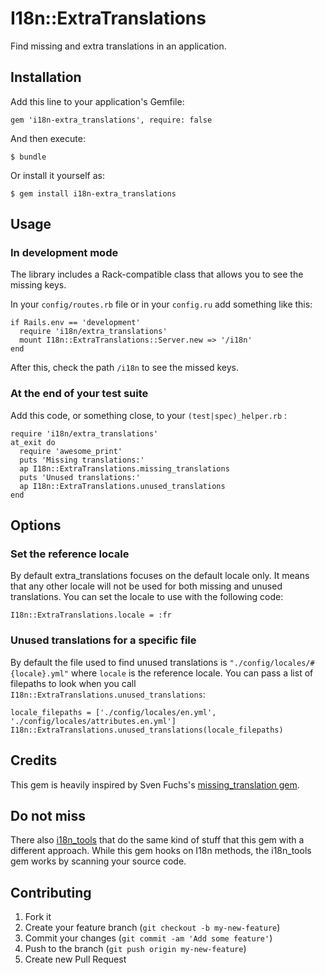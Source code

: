 # I18n::ExtraTranslations

Find missing and extra translations in an application.

## Installation

Add this line to your application's Gemfile:

    gem 'i18n-extra_translations', require: false

And then execute:

    $ bundle

Or install it yourself as:

    $ gem install i18n-extra_translations

## Usage

### In development mode

The library includes a Rack-compatible class that allows you to see the missing keys.

In your `config/routes.rb` file or in your `config.ru` add something like this:

    if Rails.env == 'development'
      require 'i18n/extra_translations'
      mount I18n::ExtraTranslations::Server.new => '/i18n'
    end

After this, check the path `/i18n` to see the missed keys.

### At the end of your test suite

Add this code, or something close, to your `(test|spec)_helper.rb` :

    require 'i18n/extra_translations'
    at_exit do
      require 'awesome_print'
      puts 'Missing translations:'
      ap I18n::ExtraTranslations.missing_translations
      puts 'Unused translations:'
      ap I18n::ExtraTranslations.unused_translations
    end

## Options

### Set the reference locale

By default extra\_translations focuses on the default locale only.
It means that any other locale will not be used for both missing and unused translations.
You can set the locale to use with the following code:

    I18n::ExtraTranslations.locale = :fr

### Unused translations for a specific file

By default the file used to find unused translations is `"./config/locales/#{locale}.yml"` where `locale` is the reference locale.
You can pass a list of filepaths to look when you call `I18n::ExtraTranslations.unused_translations`:

    locale_filepaths = ['./config/locales/en.yml', './config/locales/attributes.en.yml']
    I18n::ExtraTranslations.unused_translations(locale_filepaths)

## Credits

This gem is heavily inspired by Sven Fuchs's [missing\_translation gem](https://github.com/svenfuchs/i18n-missing_translations).

## Do not miss

There also [i18n\_tools](https://github.com/tkadauke/i18n_tools) that do the same kind of stuff that this gem with a different approach.
While this gem hooks on I18n methods, the i18n\_tools gem works by scanning your source code.

## Contributing

1. Fork it
2. Create your feature branch (`git checkout -b my-new-feature`)
3. Commit your changes (`git commit -am 'Add some feature'`)
4. Push to the branch (`git push origin my-new-feature`)
5. Create new Pull Request
